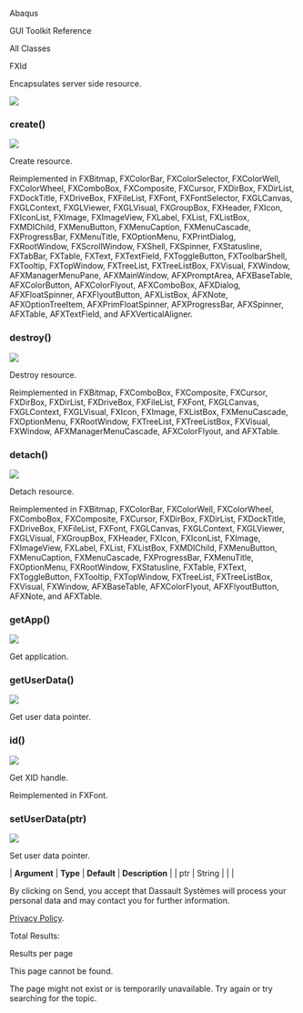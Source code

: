 Abaqus

GUI Toolkit Reference

All Classes

FXId

Encapsulates server side resource.

![](https://help.3ds.com/2023/English/DSSIMULIA_Established/SIMACAERefImages/gui-fxid.png)

### create()  
![](https://help.3ds.com/2023/English/DSSIMULIA_Established/IconsReference/butix_top_wline.png)

Create resource.

Reimplemented in FXBitmap, FXColorBar, FXColorSelector, FXColorWell, FXColorWheel, FXComboBox, FXComposite, FXCursor, FXDirBox, FXDirList, FXDockTitle, FXDriveBox, FXFileList, FXFont, FXFontSelector, FXGLCanvas, FXGLContext, FXGLViewer, FXGLVisual, FXGroupBox, FXHeader, FXIcon, FXIconList, FXImage, FXImageView, FXLabel, FXList, FXListBox, FXMDIChild, FXMenuButton, FXMenuCaption, FXMenuCascade, FXProgressBar, FXMenuTitle, FXOptionMenu, FXPrintDialog, FXRootWindow, FXScrollWindow, FXShell, FXSpinner, FXStatusline, FXTabBar, FXTable, FXText, FXTextField, FXToggleButton, FXToolbarShell, FXTooltip, FXTopWindow, FXTreeList, FXTreeListBox, FXVisual, FXWindow, AFXManagerMenuPane, AFXMainWindow, AFXPromptArea, AFXBaseTable, AFXColorButton, AFXColorFlyout, AFXComboBox, AFXDialog, AFXFloatSpinner, AFXFlyoutButton, AFXListBox, AFXNote, AFXOptionTreeItem, AFXPrimFloatSpinner, AFXProgressBar, AFXSpinner, AFXTable, AFXTextField, and AFXVerticalAligner.

### destroy()  
![](https://help.3ds.com/2023/English/DSSIMULIA_Established/IconsReference/butix_top_wline.png)

Destroy resource.

Reimplemented in FXBitmap, FXComboBox, FXComposite, FXCursor, FXDirBox, FXDirList, FXDriveBox, FXFileList, FXFont, FXGLCanvas, FXGLContext, FXGLVisual, FXIcon, FXImage, FXListBox, FXMenuCascade, FXOptionMenu, FXRootWindow, FXTreeList, FXTreeListBox, FXVisual, FXWindow, AFXManagerMenuCascade, AFXColorFlyout, and AFXTable.

### detach()  
![](https://help.3ds.com/2023/English/DSSIMULIA_Established/IconsReference/butix_top_wline.png)

Detach resource.

Reimplemented in FXBitmap, FXColorBar, FXColorWell, FXColorWheel, FXComboBox, FXComposite, FXCursor, FXDirBox, FXDirList, FXDockTitle, FXDriveBox, FXFileList, FXFont, FXGLCanvas, FXGLContext, FXGLViewer, FXGLVisual, FXGroupBox, FXHeader, FXIcon, FXIconList, FXImage, FXImageView, FXLabel, FXList, FXListBox, FXMDIChild, FXMenuButton, FXMenuCaption, FXMenuCascade, FXProgressBar, FXMenuTitle, FXOptionMenu, FXRootWindow, FXStatusline, FXTable, FXText, FXToggleButton, FXTooltip, FXTopWindow, FXTreeList, FXTreeListBox, FXVisual, FXWindow, AFXBaseTable, AFXColorFlyout, AFXFlyoutButton, AFXNote, and AFXTable.

### getApp()  
![](https://help.3ds.com/2023/English/DSSIMULIA_Established/IconsReference/butix_top_wline.png)

Get application.

### getUserData()  
![](https://help.3ds.com/2023/English/DSSIMULIA_Established/IconsReference/butix_top_wline.png)

Get user data pointer.

### id()  
![](https://help.3ds.com/2023/English/DSSIMULIA_Established/IconsReference/butix_top_wline.png)

Get XID handle.

Reimplemented in FXFont.

### setUserData(ptr)  
![](https://help.3ds.com/2023/English/DSSIMULIA_Established/IconsReference/butix_top_wline.png)

Set user data pointer.

| **Argument** | **Type** | **Default** | **Description** |
| ptr | String |   |   |

By clicking on Send, you accept that Dassault Systèmes will process your personal data and may contact you for further information.

[Privacy Policy](https://www.3ds.com/privacy-policy).

Total Results:

Results per page

This page cannot be found.

The page might not exist or is temporarily unavailable. Try again or try searching for the topic.